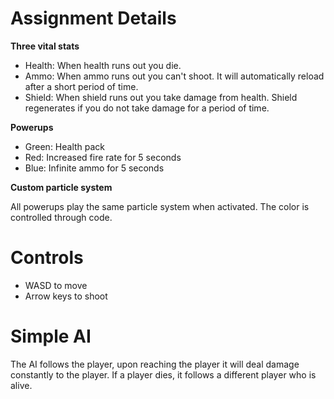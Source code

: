 # Assignment Details

**Three vital stats**
* Health: When health runs out you die.
* Ammo: When ammo runs out you can't shoot. It will automatically reload after a short period of time.
* Shield: When shield runs out you take damage from health. Shield regenerates if you do not take damage for a period of time.

**Powerups**
* Green: Health pack
* Red: Increased fire rate for 5 seconds
* Blue: Infinite ammo for 5 seconds

**Custom particle system**

All powerups play the same particle system when activated. The color is controlled through code.

# Controls
* WASD to move
* Arrow keys to shoot

# Simple AI

The AI follows the player, upon reaching the player it will deal damage constantly to the player. If a player dies, it follows a different player who is alive.
